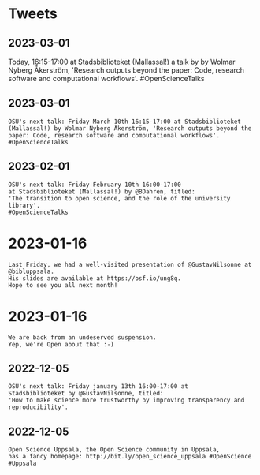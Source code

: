 # Tweets

## 2023-03-01

Today, 16:15-17:00 at Stadsbiblioteket (Mallassal!) a talk by by Wolmar Nyberg Åkerström, 'Research outputs beyond the paper: Code, research software and computational workflows'. #OpenScienceTalks

## 2023-03-01

```
OSU's next talk: Friday March 10th 16:15-17:00 at Stadsbiblioteket (Mallassal!) by Wolmar Nyberg Åkerström, 'Research outputs beyond the paper: Code, research software and computational workflows'. #OpenScienceTalks
```


## 2023-02-01

```
OSU's next talk: Friday February 10th 16:00-17:00 
at Stadsbiblioteket (Mallassal!) by @BDahren, titled: 
'The transition to open science, and the role of the university library'.
#OpenScienceTalks
```

# 2023-01-16

```
Last Friday, we had a well-visited presentation of @GustavNilsonne at @bibluppsala. 
His slides are available at https://osf.io/ung8q. 
Hope to see you all next month!
```

# 2023-01-16

```
We are back from an undeserved suspension. 
Yep, we're Open about that :-)
```

## 2022-12-05

```
OSU's next talk: Friday january 13th 16:00-17:00 at 
Stadsbiblioteket by @GustavNilsonne, titled: 
'How to make science more trustworthy by improving transparency and reproducibility'.
```

## 2022-12-05

```
Open Science Uppsala, the Open Science community in Uppsala, 
has a fancy homepage: http://bit.ly/open_science_uppsala #OpenScience #Uppsala
```
